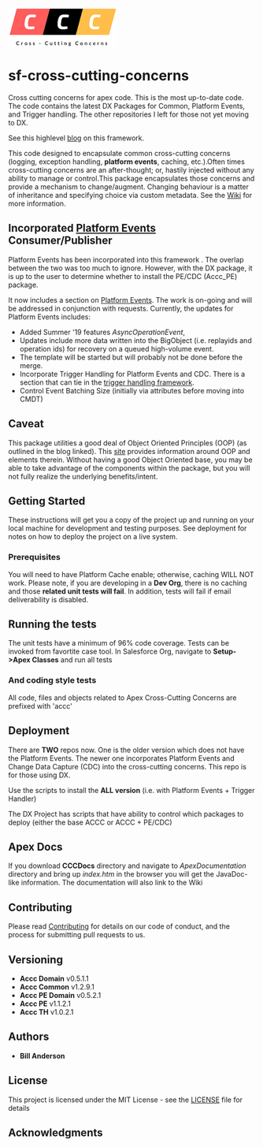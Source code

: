 
![logo](https://github.com/bjanderson70/sf-accc-dx/blob/master/imgs/logo.png)
# sf-cross-cutting-concerns
Cross cutting concerns for apex code. This is the most up-to-date code. The code contains the latest DX Packages for Common, Platform Events, and Trigger handling. The other repositories I left for those not yet moving to DX.

See this highlevel [blog](https://developer.salesforce.com/blogs/2018/10/configuration-first-replacing-code-at-runtime.html) on this framework.

This code designed to encapsulate common cross-cutting concerns (logging, exception handling, **platform events**, caching, etc.).Often times cross-cutting concerns are an after-thought; or, hastily injected without any ability to manage or control.This package encapsulates those concerns and provide a mechanism to change/augment. 
Changing behaviour is a matter of inheritance and specifying choice via custom metadata. See the [Wiki](https://github.com/bjanderson70/sf-cross-cutting-concerns/wiki) for more information.

##  Incorporated [Platform Events](https://github.com/bjanderson70/sf-platform-events) Consumer/Publisher
Platform Events has been incorporated into this framework . The overlap between the two was too much to ignore. However, with the DX package, it is up to the user to determine whether to install the PE/CDC (Accc_PE) package.

It now includes a section on [Platform Events](https://github.com/bjanderson70/sf-cross-cutting-concerns/wiki/Platform-Events). The work is on-going and will be addressed in conjunction with requests. Currently, the updates for Platform Events includes:
* Added Summer '19 features _AsyncOperationEvent_,
* Updates include more data written into the BigObject (i.e. replayids and operation ids) for recovery on a queued high-volume event.
* The template will be started but will probably not be done before the merge.
* Incorporate Trigger Handling for Platform Events and CDC. There is a section that can tie in the [trigger handling framework](https://github.com/bjanderson70/sf-trigger-handling/wiki). 
* Control Event Batching Size (initially via attributes before moving into CMDT)

## Caveat
This package utilities a good deal of Object Oriented Principles (OOP) (as outlined in the blog linked). This [site](http://ootips.org/) provides information around OOP and elements therein. Without having a good Object Oriented base, you may be able to take advantage of the components within the package, but you will not fully realize the underlying benefits/intent.  

## Getting Started

These instructions will get you a copy of the project up and running on your local machine for development and testing purposes. 
See deployment for notes on how to deploy the project on a live system.

### Prerequisites

You will need to have Platform Cache enable; otherwise, caching WILL NOT work. Please note, if you are developing in a **Dev Org**, there is no caching and those **related unit tests will fail**. In addition, tests will fail if email deliverability is disabled.

## Running the tests

The unit tests have a minimum of 96% code coverage. Tests can be invoked from favortite case tool.
In Salesforce Org, navigate to **Setup->Apex Classes** and run all tests

### And coding style tests

All code, files and objects related to Apex Cross-Cutting Concerns are prefixed with 'accc'

## Deployment

There are **TWO** repos now. One is the older version which does not have the Platform Events. The newer one incorporates Platform Events and Change Data Capture (CDC) into the cross-cutting concerns. This repo is for those using DX.

Use the scripts to install the **ALL version** (i.e. with Platform Events + Trigger Handler)

The DX Project has scripts that have ability to control which packages to deploy (either the base ACCC or ACCC + PE/CDC)

## Apex Docs
If you download **CCCDocs** directory and navigate to _ApexDocumentation_ directory and bring up _index.htm_ in the browser you will get the JavaDoc-like information. The documentation will also link to the Wiki

## Contributing

Please read [Contributing](Contributing) for details on our code of conduct, and the process for submitting pull requests to us.

## Versioning

* **Accc Domain** v0.5.1.1
* **Accc Common** v1.2.9.1
* **Accc PE Domain** v0.5.2.1
* **Accc PE** v1.1.2.1
* **Accc TH** v1.0.2.1

## Authors

* **Bill Anderson** 

## License

This project is licensed under the MIT License - see the [LICENSE](LICENSE) file for details

## Acknowledgments
